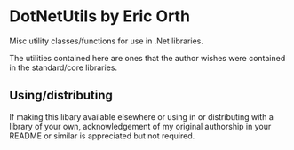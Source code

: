 # DotNetUtils by Eric Orth
Misc utility classes/functions for use in .Net libraries.

The utilities contained here are ones that the author wishes were contained in the standard/core libraries.

## Using/distributing

If making this libary available elsewhere or using in or distributing with a library of your own, acknowledgement of my original authorship in your README or similar is appreciated but not required.
